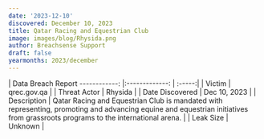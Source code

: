 ```yaml
---
date: '2023-12-10'
discovered: December 10, 2023
title: Qatar Racing and Equestrian Club
image: images/blog/Rhysida.png
author: Breachsense Support
draft: false
yearmonths: 2023/december
---
```



| Data Breach Report
------------:     |:-------------:    | :-----:|
| Victim      | qrec.gov.qa      | 
| Threat Actor      | Rhysida      | 
| Date Discovered      | Dec 10, 2023      | 
| Description      | Qatar Racing and Equestrian Club is mandated with representing, promoting and advancing equine and equestrian initiatives from grassroots programs to the international arena.      | 
| Leak Size      | Unknown      | 

